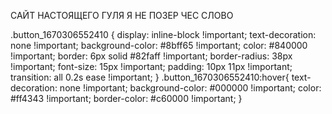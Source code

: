 САЙТ НАСТОЯЩЕГО ГУЛЯ Я НЕ ПОЗЕР ЧЕС СЛОВО

.button_1670306552410 {
    display: inline-block !important;
    text-decoration: none !important;
    background-color: #8bff65 !important;
    color: #840000 !important;
    border: 6px solid #82faff !important;
    border-radius: 38px !important;
    font-size: 15px !important;
    padding: 10px 11px !important; 
    transition: all 0.2s ease !important;
}
.button_1670306552410:hover{
    text-decoration: none !important; 
    background-color: #000000 !important;
    color: #ff4343 !important;
    border-color: #c60000 !important;
}
